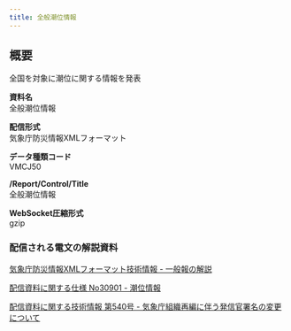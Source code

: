 ```yaml
---
title: 全般潮位情報
---
```


## 概要
全国を対象に潮位に関する情報を発表

**資料名** <br/>
 全般潮位情報
 
**配信形式** <br/>
 気象庁防災情報XMLフォーマット

**データ種類コード** <br/>
 VMCJ50

**/Report/Control/Title** <br/>
 全般潮位情報
 
**WebSocket圧縮形式** <br/>
 gzip

### 配信される電文の解説資料
[気象庁防災情報XMLフォーマット技術情報 - 一般報の解説](https://dmdata.jp/docs/jma/manual/0221-0246.pdf) 
 
 
[配信資料に関する仕様 No30901 - 潮位情報](https://www.data.jma.go.jp/suishin/shiyou/pdf/no30901)


[配信資料に関する技術情報 第540号 - 気象庁組織再編に伴う発信官署名の変更について](https://dmdata.jp/docs/jma/technical/540.pdf)
